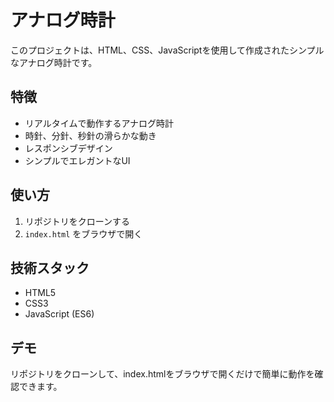 # アナログ時計

このプロジェクトは、HTML、CSS、JavaScriptを使用して作成されたシンプルなアナログ時計です。

## 特徴

- リアルタイムで動作するアナログ時計
- 時針、分針、秒針の滑らかな動き
- レスポンシブデザイン
- シンプルでエレガントなUI

## 使い方

1. リポジトリをクローンする
2. `index.html` をブラウザで開く

## 技術スタック

- HTML5
- CSS3
- JavaScript (ES6)

## デモ

リポジトリをクローンして、index.htmlをブラウザで開くだけで簡単に動作を確認できます。